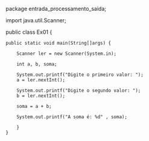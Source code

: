 package entrada_processamento_saida;

import java.util.Scanner;

public class Ex01 {
	
	public static void main(String[]args) {
	
		Scanner ler = new Scanner(System.in);
		
		int a, b, soma;
		
		System.out.printf("Digite o primeiro valor: ");
		a = ler.nextInt();
		
		System.out.printf("Digite o segundo valor: ");
		b = ler.nextInt();
		
		soma = a + b;
		
		System.out.printf("A soma é: %d" , soma);
		
		}
	}	
	
